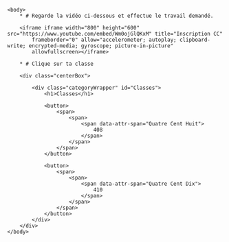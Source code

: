 <html>
    <head>
        <meta charset="utf-8">
        <link rel="stylesheet" href="style.css">
    </head>

    <body>
        * # Regarde la vidéo ci-dessous et effectue le travail demandé.

        <iframe iframe width="800" height="600" src="https://www.youtube.com/embed/Wm0ojGlQKxM" title="Inscription CC"
            frameborder="0" allow="accelerometer; autoplay; clipboard-write; encrypted-media; gyroscope; picture-in-picture"
            allowfullscreen></iframe>

        * # Clique sur ta classe  

        <div class="centerBox">

            <div class="categoryWrapper" id="Classes">
                <h1>Classes</h1>

                <button>
                    <span>
                        <span>
                            <span data-attr-span="Quatre Cent Huit">
                                408
                            </span>
                        </span>
                    </span>
                </button>

                <button>
                    <span>
                        <span>
                            <span data-attr-span="Quatre Cent Dix">
                                410
                            </span>
                        </span>
                    </span>
                </button>
            </div>
        </div>
    </body>

</html>

